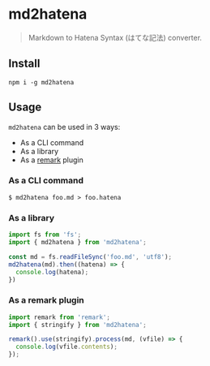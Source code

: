 # md2hatena

> Markdown to Hatena Syntax (はてな記法) converter.

## Install
`npm i -g md2hatena`

## Usage
`md2hatena` can be used in 3 ways:

- As a CLI command
- As a library
- As a [remark](https://github.com/wooorm/remark) plugin

### As a CLI command
`$ md2hatena foo.md > foo.hatena`

### As a library
```js
import fs from 'fs';
import { md2hatena } from 'md2hatena';

const md = fs.readFileSync('foo.md', 'utf8');
md2hatena(md).then((hatena) => {
  console.log(hatena);
})
```

### As a remark plugin
```js
import remark from 'remark';
import { stringify } from 'md2hatena';

remark().use(stringify).process(md, (vfile) => {
  console.log(vfile.contents);
});
```
